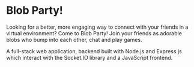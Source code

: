 # Blob Party!

Looking for a better, more engaging way to connect with your friends in a virtual environment? Come to Blob Party! Join your friends as adorable blobs who bump into each other, chat and play games.

A full-stack web application, backend built with Node.js and Express.js which interact with the Socket.IO library and a JavaScript frontend.
